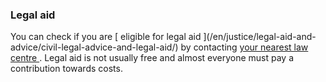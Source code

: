 ###  Legal aid

You can check if you are [ eligible for legal aid ](/en/justice/legal-aid-and-
advice/civil-legal-advice-and-legal-aid/) by contacting [ your nearest law
centre ](https://www.legalaidboard.ie/en/contact-us/find-a-law-centre/) .
Legal aid is not usually free and almost everyone must pay a contribution
towards costs.
